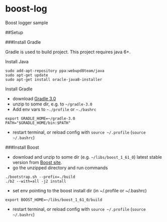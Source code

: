 # boost-log
Boost logger sample

##Setup

###Install Gradle

Gradle is used to build project. This project requires java 6+.

Install Java

```
sudo add-apt-repository ppa:webupd8team/java
sudo apt-get update
sudo apt-get install oracle-java8-installer
```

Install Gradle

- download [Gradle 3.0](https://services.gradle.org/distributions/gradle-3.0-bin.zip)
- unzip to some dir, e.g. to `~/gradle-3.0`
- Add env vars to `~./profile` or `~./bashrc`

```
export GRADLE_HOME=~/gradle-3.0
PATH="$GRADLE_HOME/bin:$PATH"
```
- restart terminal, or reload config with `source ~/.profile` (`source ~/.bashrc`)

###Install Boost

- download and unzip to some dir (e.g. `~/libs/boost_1_61_0`) latest stable version from [Boost site](http://www.boost.org/).
- go the unzipped directory and run commands

```
./bootstrap.sh --prefix=./build
./b2 --with=all -j2 install
```
- set env pointing to the boost install dir (in ~/.profile or ~/.bashrc)

`export BOOST_HOME=~/libs/boost_1_61_0/build`

- restart terminal, or reload config with `source ~/.profile` (`source ~/.bashrc`)
